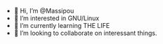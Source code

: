 - 👋 Hi, I’m @Massipou
- 👀 I’m interested in GNU/Linux
- 🌱 I’m currently learning THE LIFE 
- 💞️ I’m looking to collaborate on interessant things.
